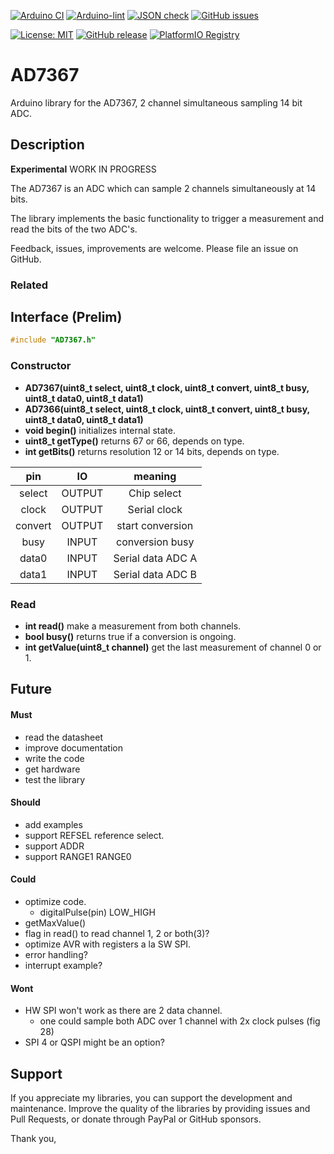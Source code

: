 
[![Arduino CI](https://github.com/RobTillaart/AD7367/workflows/Arduino%20CI/badge.svg)](https://github.com/marketplace/actions/arduino_ci)
[![Arduino-lint](https://github.com/RobTillaart/AD7367/actions/workflows/arduino-lint.yml/badge.svg)](https://github.com/RobTillaart/AD7367/actions/workflows/arduino-lint.yml)
[![JSON check](https://github.com/RobTillaart/AD7367/actions/workflows/jsoncheck.yml/badge.svg)](https://github.com/RobTillaart/AD7367/actions/workflows/jsoncheck.yml)
[![GitHub issues](https://img.shields.io/github/issues/RobTillaart/AD7367.svg)](https://github.com/RobTillaart/AD7367/issues)

[![License: MIT](https://img.shields.io/badge/license-MIT-green.svg)](https://github.com/RobTillaart/AD7367/blob/master/LICENSE)
[![GitHub release](https://img.shields.io/github/release/RobTillaart/AD7367.svg?maxAge=3600)](https://github.com/RobTillaart/AD7367/releases)
[![PlatformIO Registry](https://badges.registry.platformio.org/packages/robtillaart/library/AD7367.svg)](https://registry.platformio.org/libraries/robtillaart/AD7367)


# AD7367

Arduino library for the AD7367, 2 channel simultaneous sampling 14 bit ADC.


## Description

**Experimental**  WORK IN PROGRESS

The AD7367 is an ADC which can sample 2 channels simultaneously at 14 bits.

The library implements the basic functionality to trigger a measurement and
read the bits of the two ADC's.





Feedback, issues, improvements are welcome. 
Please file an issue on GitHub.



### Related



## Interface  (Prelim)

```cpp
#include "AD7367.h"
```

### Constructor

- **AD7367(uint8_t select, uint8_t clock, uint8_t convert, uint8_t busy, uint8_t data0, uint8_t data1)**
- **AD7366(uint8_t select, uint8_t clock, uint8_t convert, uint8_t busy, uint8_t data0, uint8_t data1)**
- **void begin()** initializes internal state.
- **uint8_t getType()** returns 67 or 66, depends on type.
- **int getBits()** returns resolution 12 or 14 bits, depends on type.


|   pin     |   IO     |  meaning  |
|:---------:|:--------:|:---------:|
|  select   |  OUTPUT  |  Chip select 
|  clock    |  OUTPUT  |  Serial clock
|  convert  |  OUTPUT  |  start conversion
|  busy     |   INPUT  |  conversion busy
|  data0    |   INPUT  |  Serial data ADC A
|  data1    |   INPUT  |  Serial data ADC B


### Read

- **int read()** make a measurement from both channels.
- **bool busy()** returns true if a conversion is ongoing.
- **int getValue(uint8_t channel)** get the last measurement of channel 0 or 1.


## Future

#### Must

- read the datasheet
- improve documentation
- write the code
- get hardware
- test the library

#### Should

- add examples
- support REFSEL reference select.
- support ADDR
- support RANGE1 RANGE0

#### Could

- optimize code.
  - digitalPulse(pin) LOW_HIGH
- getMaxValue()
- flag in read() to read channel 1, 2 or both(3)?
- optimize AVR with registers a la SW SPI.
- error handling?
- interrupt example?

#### Wont

- HW SPI won't work as there are 2 data channel.
  - one could sample both ADC over 1 channel with 2x clock pulses (fig 28)
- SPI 4 or QSPI might be an option?

## Support

If you appreciate my libraries, you can support the development and maintenance.
Improve the quality of the libraries by providing issues and Pull Requests, or
donate through PayPal or GitHub sponsors.

Thank you,

